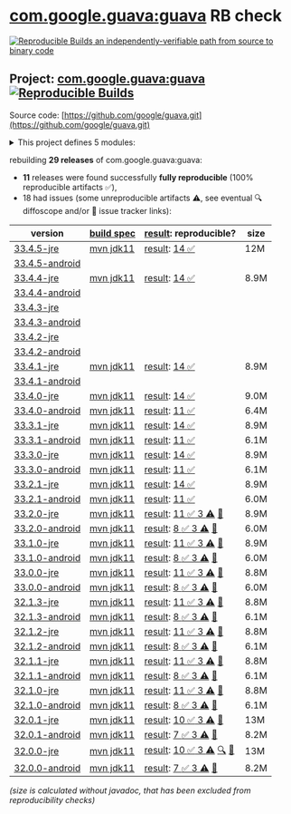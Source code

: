 [com.google.guava:guava](https://central.sonatype.com/artifact/com.google.guava/guava/versions) RB check
=======

[![Reproducible Builds](https://reproducible-builds.org/images/logos/rb.svg) an independently-verifiable path from source to binary code](https://reproducible-builds.org/)

## Project: [com.google.guava:guava](https://central.sonatype.com/artifact/com.google.guava/guava/versions) [![Reproducible Builds](https://img.shields.io/endpoint?url=https://raw.githubusercontent.com/jvm-repo-rebuild/reproducible-central/master/content/com/google/guava/badge.json)](https://github.com/jvm-repo-rebuild/reproducible-central/blob/master/content/com/google/guava/README.md)

Source code: [https://github.com/google/guava.git](https://github.com/google/guava.git)

<details><summary>This project defines 5 modules:</summary>

* [com.google.guava:guava](https://central.sonatype.com/artifact/com.google.guava/guava/overview)
* [com.google.guava:guava-bom](https://central.sonatype.com/artifact/com.google.guava/guava-bom/overview)
* [com.google.guava:guava-gwt](https://central.sonatype.com/artifact/com.google.guava/guava-gwt/overview)
* [com.google.guava:guava-parent](https://central.sonatype.com/artifact/com.google.guava/guava-parent/overview)
* [com.google.guava:guava-testlib](https://central.sonatype.com/artifact/com.google.guava/guava-testlib/overview)
</details>

rebuilding **29 releases** of com.google.guava:guava:
- **11** releases were found successfully **fully reproducible** (100% reproducible artifacts :white_check_mark:),
- 18 had issues (some unreproducible artifacts :warning:, see eventual :mag: diffoscope and/or :memo: issue tracker links):

| version | [build spec](/BUILDSPEC.md) | [result](https://reproducible-builds.org/docs/jvm/): reproducible? | size |
| -- | --------- | ------ | -- |
| [33.4.5-jre](https://central.sonatype.com/artifact/com.google.guava/guava/33.4.5-jre/pom) | [mvn jdk11](guava-33.4.5-jre.buildspec) | [result](guava-parent-33.4.5-jre.buildinfo): [14 :white_check_mark: ](guava-parent-33.4.5-jre.buildcompare) | 12M |
| [33.4.5-android](https://central.sonatype.com/artifact/com.google.guava/guava/33.4.5-android/pom) | | | |
| [33.4.4-jre](https://central.sonatype.com/artifact/com.google.guava/guava/33.4.4-jre/pom) | [mvn jdk11](guava-33.4.4-jre.buildspec) | [result](guava-parent-33.4.4-jre.buildinfo): [14 :white_check_mark: ](guava-parent-33.4.4-jre.buildcompare) | 8.9M |
| [33.4.4-android](https://central.sonatype.com/artifact/com.google.guava/guava/33.4.4-android/pom) | | | |
| [33.4.3-jre](https://central.sonatype.com/artifact/com.google.guava/guava/33.4.3-jre/pom) | | | |
| [33.4.3-android](https://central.sonatype.com/artifact/com.google.guava/guava/33.4.3-android/pom) | | | |
| [33.4.2-jre](https://central.sonatype.com/artifact/com.google.guava/guava/33.4.2-jre/pom) | | | |
| [33.4.2-android](https://central.sonatype.com/artifact/com.google.guava/guava/33.4.2-android/pom) | | | |
| [33.4.1-jre](https://central.sonatype.com/artifact/com.google.guava/guava/33.4.1-jre/pom) | [mvn jdk11](guava-33.4.1-jre.buildspec) | [result](guava-parent-33.4.1-jre.buildinfo): [14 :white_check_mark: ](guava-parent-33.4.1-jre.buildcompare) | 8.9M |
| [33.4.1-android](https://central.sonatype.com/artifact/com.google.guava/guava/33.4.1-android/pom) | | | |
| [33.4.0-jre](https://central.sonatype.com/artifact/com.google.guava/guava/33.4.0-jre/pom) | [mvn jdk11](guava-33.4.0-jre.buildspec) | [result](guava-parent-33.4.0-jre.buildinfo): [14 :white_check_mark: ](guava-parent-33.4.0-jre.buildcompare) | 9.0M |
| [33.4.0-android](https://central.sonatype.com/artifact/com.google.guava/guava/33.4.0-android/pom) | [mvn jdk11](guava-33.4.0-android.buildspec) | [result](guava-parent-33.4.0-android.buildinfo): [11 :white_check_mark: ](guava-parent-33.4.0-android.buildcompare) | 6.4M |
| [33.3.1-jre](https://central.sonatype.com/artifact/com.google.guava/guava/33.3.1-jre/pom) | [mvn jdk11](guava-33.3.1-jre.buildspec) | [result](guava-parent-33.3.1-jre.buildinfo): [14 :white_check_mark: ](guava-parent-33.3.1-jre.buildcompare) | 8.9M |
| [33.3.1-android](https://central.sonatype.com/artifact/com.google.guava/guava/33.3.1-android/pom) | [mvn jdk11](guava-33.3.1-android.buildspec) | [result](guava-parent-33.3.1-android.buildinfo): [11 :white_check_mark: ](guava-parent-33.3.1-android.buildcompare) | 6.1M |
| [33.3.0-jre](https://central.sonatype.com/artifact/com.google.guava/guava/33.3.0-jre/pom) | [mvn jdk11](guava-33.3.0-jre.buildspec) | [result](guava-parent-33.3.0-jre.buildinfo): [14 :white_check_mark: ](guava-parent-33.3.0-jre.buildcompare) | 8.9M |
| [33.3.0-android](https://central.sonatype.com/artifact/com.google.guava/guava/33.3.0-android/pom) | [mvn jdk11](guava-33.3.0-android.buildspec) | [result](guava-parent-33.3.0-android.buildinfo): [11 :white_check_mark: ](guava-parent-33.3.0-android.buildcompare) | 6.1M |
| [33.2.1-jre](https://central.sonatype.com/artifact/com.google.guava/guava/33.2.1-jre/pom) | [mvn jdk11](guava-33.2.1-jre.buildspec) | [result](guava-parent-33.2.1-jre.buildinfo): [14 :white_check_mark: ](guava-parent-33.2.1-jre.buildcompare) | 8.9M |
| [33.2.1-android](https://central.sonatype.com/artifact/com.google.guava/guava/33.2.1-android/pom) | [mvn jdk11](guava-33.2.1-android.buildspec) | [result](guava-parent-33.2.1-android.buildinfo): [11 :white_check_mark: ](guava-parent-33.2.1-android.buildcompare) | 6.0M |
| [33.2.0-jre](https://central.sonatype.com/artifact/com.google.guava/guava/33.2.0-jre/pom) | [mvn jdk11](guava-33.2.0-jre.buildspec) | [result](guava-parent-33.2.0-jre.buildinfo): [11 :white_check_mark:  3 :warning:](guava-parent-33.2.0-jre.buildcompare) [:memo:](https://github.com/google/guava/issues/6321#issuecomment-2659533100) | 8.9M |
| [33.2.0-android](https://central.sonatype.com/artifact/com.google.guava/guava/33.2.0-android/pom) | [mvn jdk11](guava-33.2.0-android.buildspec) | [result](guava-parent-33.2.0-android.buildinfo): [8 :white_check_mark:  3 :warning:](guava-parent-33.2.0-android.buildcompare) [:memo:](https://github.com/google/guava/issues/6321#issuecomment-2659533100) | 6.0M |
| [33.1.0-jre](https://central.sonatype.com/artifact/com.google.guava/guava/33.1.0-jre/pom) | [mvn jdk11](guava-33.1.0-jre.buildspec) | [result](guava-parent-33.1.0-jre.buildinfo): [11 :white_check_mark:  3 :warning:](guava-parent-33.1.0-jre.buildcompare) [:memo:](https://github.com/google/guava/issues/6321#issuecomment-2659533100) | 8.9M |
| [33.1.0-android](https://central.sonatype.com/artifact/com.google.guava/guava/33.1.0-android/pom) | [mvn jdk11](guava-33.1.0-android.buildspec) | [result](guava-parent-33.1.0-android.buildinfo): [8 :white_check_mark:  3 :warning:](guava-parent-33.1.0-android.buildcompare) [:memo:](https://github.com/google/guava/issues/6321#issuecomment-2659533100) | 6.0M |
| [33.0.0-jre](https://central.sonatype.com/artifact/com.google.guava/guava/33.0.0-jre/pom) | [mvn jdk11](guava-33.0.0-jre.buildspec) | [result](guava-parent-33.0.0-jre.buildinfo): [11 :white_check_mark:  3 :warning:](guava-parent-33.0.0-jre.buildcompare) [:memo:](https://github.com/google/guava/issues/6321#issuecomment-2659533100) | 8.8M |
| [33.0.0-android](https://central.sonatype.com/artifact/com.google.guava/guava/33.0.0-android/pom) | [mvn jdk11](guava-33.0.0-android.buildspec) | [result](guava-parent-33.0.0-android.buildinfo): [8 :white_check_mark:  3 :warning:](guava-parent-33.0.0-android.buildcompare) [:memo:](https://github.com/google/guava/issues/6321#issuecomment-2659533100) | 6.0M |
| [32.1.3-jre](https://central.sonatype.com/artifact/com.google.guava/guava/32.1.3-jre/pom) | [mvn jdk11](guava-32.1.3-jre.buildspec) | [result](guava-parent-32.1.3-jre.buildinfo): [11 :white_check_mark:  3 :warning:](guava-parent-32.1.3-jre.buildcompare) [:memo:](https://github.com/google/guava/issues/6321#issuecomment-2659533100) | 8.8M |
| [32.1.3-android](https://central.sonatype.com/artifact/com.google.guava/guava/32.1.3-android/pom) | [mvn jdk11](guava-32.1.3-android.buildspec) | [result](guava-parent-32.1.3-android.buildinfo): [8 :white_check_mark:  3 :warning:](guava-parent-32.1.3-android.buildcompare) [:memo:](https://github.com/google/guava/issues/6321#issuecomment-2659533100) | 6.1M |
| [32.1.2-jre](https://central.sonatype.com/artifact/com.google.guava/guava/32.1.2-jre/pom) | [mvn jdk11](guava-32.1.2-jre.buildspec) | [result](guava-parent-32.1.2-jre.buildinfo): [11 :white_check_mark:  3 :warning:](guava-parent-32.1.2-jre.buildcompare) [:memo:](https://github.com/google/guava/issues/6321#issuecomment-2659533100) | 8.8M |
| [32.1.2-android](https://central.sonatype.com/artifact/com.google.guava/guava/32.1.2-android/pom) | [mvn jdk11](guava-32.1.2-android.buildspec) | [result](guava-parent-32.1.2-android.buildinfo): [8 :white_check_mark:  3 :warning:](guava-parent-32.1.2-android.buildcompare) [:memo:](https://github.com/google/guava/issues/6321#issuecomment-2659533100) | 6.1M |
| [32.1.1-jre](https://central.sonatype.com/artifact/com.google.guava/guava/32.1.1-jre/pom) | [mvn jdk11](guava-32.1.1-jre.buildspec) | [result](guava-parent-32.1.1-jre.buildinfo): [11 :white_check_mark:  3 :warning:](guava-parent-32.1.1-jre.buildcompare) [:memo:](https://github.com/google/guava/issues/6321#issuecomment-2659533100) | 8.8M |
| [32.1.1-android](https://central.sonatype.com/artifact/com.google.guava/guava/32.1.1-android/pom) | [mvn jdk11](guava-32.1.1-android.buildspec) | [result](guava-parent-32.1.1-android.buildinfo): [8 :white_check_mark:  3 :warning:](guava-parent-32.1.1-android.buildcompare) [:memo:](https://github.com/google/guava/issues/6321#issuecomment-2659533100) | 6.1M |
| [32.1.0-jre](https://central.sonatype.com/artifact/com.google.guava/guava/32.1.0-jre/pom) | [mvn jdk11](guava-32.1.0-jre.buildspec) | [result](guava-parent-32.1.0-jre.buildinfo): [11 :white_check_mark:  3 :warning:](guava-parent-32.1.0-jre.buildcompare) [:memo:](https://github.com/google/guava/issues/6321#issuecomment-2659533100) | 8.8M |
| [32.1.0-android](https://central.sonatype.com/artifact/com.google.guava/guava/32.1.0-android/pom) | [mvn jdk11](guava-32.1.0-android.buildspec) | [result](guava-parent-32.1.0-android.buildinfo): [8 :white_check_mark:  3 :warning:](guava-parent-32.1.0-android.buildcompare) [:memo:](https://github.com/google/guava/issues/6321#issuecomment-2659533100) | 6.1M |
| [32.0.1-jre](https://central.sonatype.com/artifact/com.google.guava/guava/32.0.1-jre/pom) | [mvn jdk11](guava-32.0.1-jre.buildspec) | [result](guava-parent-32.0.1-jre.buildinfo): [10 :white_check_mark:  3 :warning:](guava-parent-32.0.1-jre.buildcompare) [:memo:](https://github.com/google/guava/issues/6321#issuecomment-2659533100) | 13M |
| [32.0.1-android](https://central.sonatype.com/artifact/com.google.guava/guava/32.0.1-android/pom) | [mvn jdk11](guava-32.0.1-android.buildspec) | [result](guava-parent-32.0.1-android.buildinfo): [7 :white_check_mark:  3 :warning:](guava-parent-32.0.1-android.buildcompare) [:memo:](https://github.com/google/guava/issues/6321#issuecomment-2659533100) | 8.2M |
| [32.0.0-jre](https://central.sonatype.com/artifact/com.google.guava/guava/32.0.0-jre/pom) | [mvn jdk11](guava-32.0.0-jre.buildspec) | [result](guava-parent-32.0.0-jre.buildinfo): [10 :white_check_mark:  3 :warning:](guava-parent-32.0.0-jre.buildcompare) [:mag:](guava-parent-32.0.0-jre.diffoscope) [:memo:](https://github.com/google/guava/issues/6321#issuecomment-2659533100) | 13M |
| [32.0.0-android](https://central.sonatype.com/artifact/com.google.guava/guava/32.0.0-android/pom) | [mvn jdk11](guava-32.0.0-android.buildspec) | [result](guava-parent-32.0.0-android.buildinfo): [7 :white_check_mark:  3 :warning:](guava-parent-32.0.0-android.buildcompare) [:memo:](https://github.com/google/guava/issues/6321#issuecomment-2659533100) | 8.2M |

<i>(size is calculated without javadoc, that has been excluded from reproducibility checks)</i>
